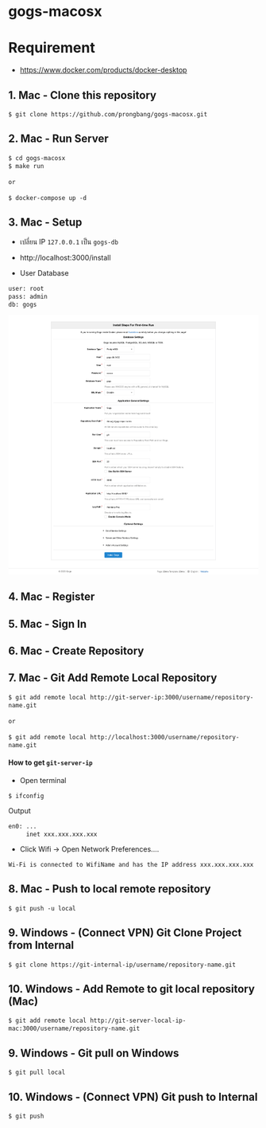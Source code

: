 # gogs-macosx

# Requirement

- https://www.docker.com/products/docker-desktop


## 1. Mac - Clone this repository

```
$ git clone https://github.com/prongbang/gogs-macosx.git
```

## 2. Mac - Run Server

```
$ cd gogs-macosx
$ make run

or

$ docker-compose up -d
```

## 3. Mac - Setup

- เปลี่ยน IP `127.0.0.1` เป็น `gogs-db` 

- http://localhost:3000/install

- User Database
```
user: root
pass: admin
db: gogs
```

![Screenshot png](screenshot/setup.png)

## 4. Mac - Register

## 5. Mac - Sign In

## 6. Mac - Create Repository

## 7. Mac - Git Add Remote Local Repository

```
$ git add remote local http://git-server-ip:3000/username/repository-name.git

or

$ git add remote local http://localhost:3000/username/repository-name.git
```

#### How to get `git-server-ip`

- Open terminal

```
$ ifconfig
```

Output 

```
en0: ...
     inet xxx.xxx.xxx.xxx
```

- Click Wifi -> Open Network Preferences....

```
Wi-Fi is connected to WifiName and has the IP address xxx.xxx.xxx.xxx
```

## 8. Mac - Push to local remote repository

```
$ git push -u local
```

## 9. Windows - (Connect VPN) Git Clone Project from Internal 

```
$ git clone https://git-internal-ip/username/repository-name.git
```

## 10. Windows - Add Remote to git local repository (Mac)

```
$ git add remote local http://git-server-local-ip-mac:3000/username/repository-name.git
```

## 9. Windows - Git pull on Windows

```
$ git pull local
```

## 10. Windows - (Connect VPN) Git push to Internal

```
$ git push
```

